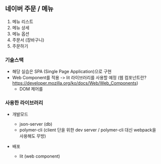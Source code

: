 ## 네이버 주문 / 메뉴

1. 메뉴 리스트
2. 메뉴 상세
3. 메뉴 옵션
4. 주문서 (장바구니)
5. 주문하기


### 기술스택
- 해당 실습은 SPA (Single Page Application)으로 구현
- Web Component를 적용 -> lit 라이브러리를 사용할 예정 (웹 컴포넌트란? https://developer.mozilla.org/ko/docs/Web/Web_Components)
    - DOM 제어를 

### 사용한 라이브러리
- 개발모드
    - json-server (db)
    - polymer-cli (client 단을 위한 dev server / polymer-cli 대신 webpack을 사용해도 무방)

- 배포
    - lit (web component)